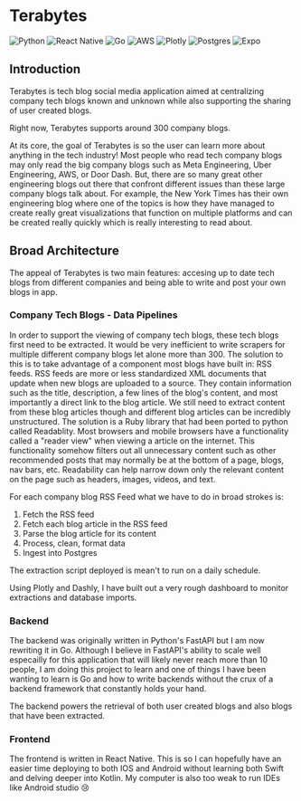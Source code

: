# Terabytes
![Python](https://img.shields.io/badge/python-3670A0?style=for-the-badge&logo=python&logoColor=ffdd54) ![React Native](https://img.shields.io/badge/react_native-%2320232a.svg?style=for-the-badge&logo=react&logoColor=%2361DAFB) ![Go](https://img.shields.io/badge/go-%2300ADD8.svg?style=for-the-badge&logo=go&logoColor=white) ![AWS](https://img.shields.io/badge/AWS-%23FF9900.svg?style=for-the-badge&logo=amazon-aws&logoColor=white) ![Plotly](https://img.shields.io/badge/Plotly-%233F4F75.svg?style=for-the-badge&logo=plotly&logoColor=white) ![Postgres](https://img.shields.io/badge/postgres-%23316192.svg?style=for-the-badge&logo=postgresql&logoColor=white) ![Expo](https://img.shields.io/badge/expo-1C1E24?style=for-the-badge&logo=expo&logoColor=#D04A37)
## Introduction
Terabytes is tech blog social media application aimed at centralizing company tech blogs known and unknown while also supporting the sharing of user created blogs. 

Right now, Terabytes supports around 300 company blogs.

At its core, the goal of Terabytes is so the user can learn more about anything in the tech industry! Most people who read tech company blogs may only read the big company blogs such as Meta Engineering, Uber Engineering, AWS, or Door Dash.
But, there are so many great other engineering blogs out there that confront different issues than these large company blogs talk about. For example, the New York Times has their own engineering blog where one of the topics is 
how they have managed to create really great visualizations that function on multiple platforms and can be created really quickly which is really interesting to read about.

## Broad Architecture 
The appeal of Terabytes is two main features: accesing up to date tech blogs from different companies and being able to write and post your own blogs in app. 

### Company Tech Blogs - Data Pipelines
In order to support the viewing of company tech blogs, these tech blogs first need to be extracted. It would be very inefficient to write scrapers for multiple different company blogs let alone more than 300. The solution to this is to take advantage of a component most blogs have built in: RSS feeds. RSS feeds are more or less standardized XML documents that update when new blogs are uploaded to a source. They contain information such as the title, description, a few lines of the blog's content, and most importantly a direct link to the blog article. We still need to extract content from these blog articles though and different blog articles can be incredibly unstructured. The solution is a Ruby library that had been ported to python called Readablity. Most browsers and mobile browsers have a functionality called a "reader view" when viewing a article on the internet. This functionality somehow filters out all unnecessary content such as other recommended posts that may normally be at the bottom of a page, blogs, nav bars, etc. Readability can help narrow down only the relevant content on the page such as headers, images, videos, and text.

For each company blog RSS Feed what we have to do in broad strokes is:
1. Fetch the RSS feed
2. Fetch each blog article in the RSS feed
3. Parse the blog article for its content
4. Process, clean, format data
5. Ingest into Postgres

The extraction script deployed is mean't to run on a daily schedule.

Using Plotly and Dashly, I have built out a very rough dashboard to monitor extractions and database imports. 

### Backend
The backend was originally written in Python's FastAPI but I am now rewriting it in Go. Although I believe in FastAPI's ability to scale well especailly for this application that will likely never reach more than 10 people, I am doing this project to learn and one of things I have been wanting to learn is Go and how to write backends without the crux of a backend framework that constantly holds your hand. 

The backend powers the retrieval of both user created blogs and also blogs that have been extracted. 

### Frontend
The frontend is written in React Native. This is so I can  hopefully have an easier time deploying to both IOS and Android without learning both Swift and delving deeper into Kotlin. My computer is also too weak to run IDEs like Android studio 😢
